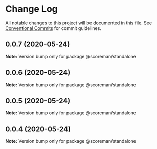# Change Log

All notable changes to this project will be documented in this file.
See [Conventional Commits](https://conventionalcommits.org) for commit guidelines.

## 0.0.7 (2020-05-24)

**Note:** Version bump only for package @scoreman/standalone





## 0.0.6 (2020-05-24)

**Note:** Version bump only for package @scoreman/standalone





## 0.0.5 (2020-05-24)

**Note:** Version bump only for package @scoreman/standalone





## 0.0.4 (2020-05-24)

**Note:** Version bump only for package @scoreman/standalone
